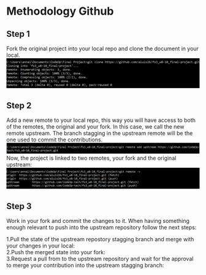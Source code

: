 # Methodology Github

## Step 1

Fork the original project into your local repo and clone the document in your local.
![gitclone](./images/images-readme-github/git-clone.PNG)

## Step 2

Add a new remote to your local repo, this way you will have access to both of the remotes, the original and your fork.
In this case, we call the new remote upstream. The branch stagging in the upstream remote will be the one used to commit the contributions.
![git](./images/images-readme-github/remote-add-upstream.PNG)
Now, the project is linked to two remotes, your fork and the original upstream:
![git](./images/images-readme-github/remote-v.PNG)

## Step 3

Work in your fork and commit the changes to it. When having something enough relevant to push into the upstream repository follow the next steps:

1.Pull the state of the upstream repostory stagging branch and merge with your changes in your local:  
2.Push the merged state into your fork:  
3.Request a pull from to the upstream repository and wait for the approval to merge your contribution into the upstream stagging branch:  

